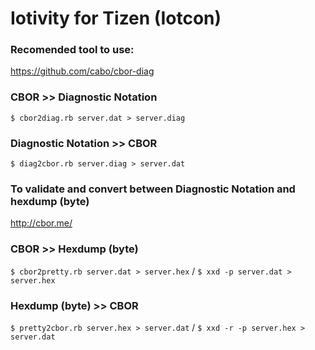 # Iotivity for Tizen (Iotcon)

### Recomended tool to use:
https://github.com/cabo/cbor-diag

### CBOR >> Diagnostic Notation
``$ cbor2diag.rb server.dat > server.diag``

### Diagnostic Notation >> CBOR
``$ diag2cbor.rb server.diag > server.dat``

### To validate and convert between Diagnostic Notation and hexdump (byte)
http://cbor.me/

### CBOR >> Hexdump (byte)
``$ cbor2pretty.rb server.dat > server.hex`` / ``$ xxd -p server.dat > server.hex``

### Hexdump (byte) >> CBOR
``$ pretty2cbor.rb server.hex > server.dat`` / ``$ xxd -r -p server.hex > server.dat``
